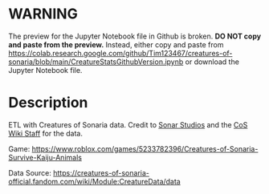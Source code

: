 # WARNING
The preview for the Jupyter Notebook file in Github is broken. **DO NOT copy and paste from the preview.** Instead, either copy and paste from https://colab.research.google.com/github/Tim123467/creatures-of-sonaria/blob/main/CreatureStatsGithubVersion.ipynb or download the Jupyter Notebook file.

# Description
ETL with Creatures of Sonaria data. Credit to [Sonar Studios](https://www.roblox.com/groups/2919215) and the [CoS Wiki Staff](https://creatures-of-sonaria-official.fandom.com/wiki/Template:Main-StaffList) for the data.

Game: https://www.roblox.com/games/5233782396/Creatures-of-Sonaria-Survive-Kaiju-Animals

Data Source: https://creatures-of-sonaria-official.fandom.com/wiki/Module:CreatureData/data
